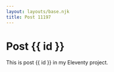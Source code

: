 ```yaml
---
layout: layouts/base.njk
title: Post 11197
---
```


# Post {{ id }}

This is post {{ id }} in my Eleventy project.
